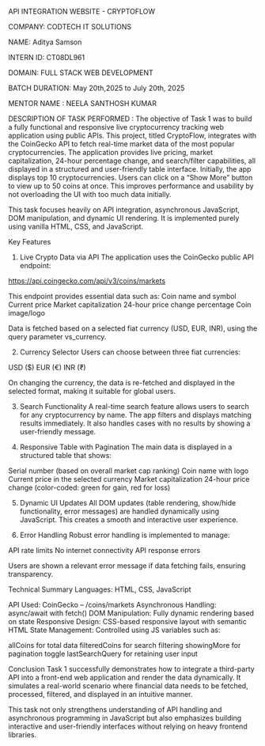 API INTEGRATION WEBSITE - CRYPTOFLOW

COMPANY: CODTECH IT SOLUTIONS

NAME: Aditya Samson

INTERN ID: CT08DL961

DOMAIN: FULL STACK WEB DEVELOPMENT

BATCH DURATION: May 20th,2025 to July 20th, 2025

MENTOR NAME : NEELA SANTHOSH KUMAR


DESCRIPTION OF TASK PERFORMED :
The objective of Task 1 was to build a fully functional and responsive live cryptocurrency tracking web application using public APIs. 
This project, titled CryptoFlow, integrates with the CoinGecko API to fetch real-time market data of the most popular cryptocurrencies. 
The application provides live pricing, market capitalization, 24-hour percentage change, and search/filter capabilities,
all displayed in a structured and user-friendly table interface.
Initially, the app displays top 10 cryptocurrencies. Users can click on a “Show More” button to view up to 50 coins at once. 
This improves performance and usability by not overloading the UI with too much data initially.

This task focuses heavily on API integration, asynchronous JavaScript, DOM manipulation, and dynamic UI rendering.
It is implemented purely using vanilla HTML, CSS, and JavaScript.

Key Features
1. Live Crypto Data via API
The application uses the CoinGecko public API endpoint:

https://api.coingecko.com/api/v3/coins/markets

This endpoint provides essential data such as:
Coin name and symbol
Current price
Market capitalization
24-hour price change percentage
Coin image/logo

Data is fetched based on a selected fiat currency (USD, EUR, INR), using the query parameter vs_currency.

2. Currency Selector
Users can choose between three fiat currencies:

USD ($)
EUR (€)
INR (₹)

On changing the currency, the data is re-fetched and displayed in the selected format, making it suitable for global users.

3. Search Functionality
A real-time search feature allows users to search for any cryptocurrency by name. The app filters and displays matching results immediately.
It also handles cases with no results by showing a user-friendly message.

5. Responsive Table with Pagination
The main data is displayed in a structured table that shows:

Serial number (based on overall market cap ranking)
Coin name with logo
Current price in the selected currency
Market capitalization
24-hour price change (color-coded: green for gain, red for loss)

5. Dynamic UI Updates
All DOM updates (table rendering, show/hide functionality, error messages) are handled dynamically using JavaScript. This creates a smooth and interactive user experience.

6. Error Handling
Robust error handling is implemented to manage:

API rate limits
No internet connectivity
API response errors

Users are shown a relevant error message if data fetching fails, ensuring transparency.

Technical Summary
Languages: HTML, CSS, JavaScript

API Used: CoinGecko – /coins/markets
Asynchronous Handling: async/await with fetch()
DOM Manipulation: Fully dynamic rendering based on state
Responsive Design: CSS-based responsive layout with semantic HTML
State Management: Controlled using JS variables such as:

allCoins for total data
filteredCoins for search filtering
showingMore for pagination toggle
lastSearchQuery for retaining user input

Conclusion
Task 1 successfully demonstrates how to integrate a third-party API into a front-end web application and render the data dynamically. 
It simulates a real-world scenario where financial data needs to be fetched, processed, filtered, and displayed in an intuitive manner.

This task not only strengthens understanding of API handling and asynchronous programming in JavaScript but also emphasizes building interactive and 
user-friendly interfaces without relying on heavy frontend libraries.

